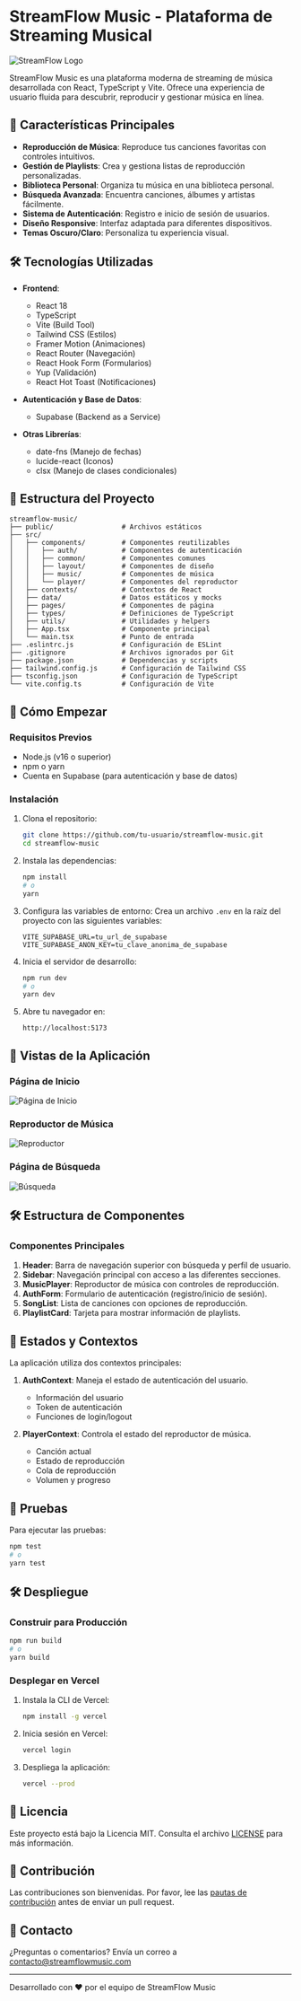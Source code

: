 # StreamFlow Music - Plataforma de Streaming Musical

![StreamFlow Logo](https://via.placeholder.com/150x50?text=StreamFlow+Music)

StreamFlow Music es una plataforma moderna de streaming de música desarrollada con React, TypeScript y Vite. Ofrece una experiencia de usuario fluida para descubrir, reproducir y gestionar música en línea.

## 🚀 Características Principales

- **Reproducción de Música**: Reproduce tus canciones favoritas con controles intuitivos.
- **Gestión de Playlists**: Crea y gestiona listas de reproducción personalizadas.
- **Biblioteca Personal**: Organiza tu música en una biblioteca personal.
- **Búsqueda Avanzada**: Encuentra canciones, álbumes y artistas fácilmente.
- **Sistema de Autenticación**: Registro e inicio de sesión de usuarios.
- **Diseño Responsive**: Interfaz adaptada para diferentes dispositivos.
- **Temas Oscuro/Claro**: Personaliza tu experiencia visual.

## 🛠️ Tecnologías Utilizadas

- **Frontend**: 
  - React 18
  - TypeScript
  - Vite (Build Tool)
  - Tailwind CSS (Estilos)
  - Framer Motion (Animaciones)
  - React Router (Navegación)
  - React Hook Form (Formularios)
  - Yup (Validación)
  - React Hot Toast (Notificaciones)

- **Autenticación y Base de Datos**:
  - Supabase (Backend as a Service)

- **Otras Librerías**:
  - date-fns (Manejo de fechas)
  - lucide-react (Iconos)
  - clsx (Manejo de clases condicionales)

## 📁 Estructura del Proyecto

```
streamflow-music/
├── public/                 # Archivos estáticos
├── src/
│   ├── components/         # Componentes reutilizables
│   │   ├── auth/           # Componentes de autenticación
│   │   ├── common/         # Componentes comunes
│   │   ├── layout/         # Componentes de diseño
│   │   ├── music/          # Componentes de música
│   │   └── player/         # Componentes del reproductor
│   ├── contexts/           # Contextos de React
│   ├── data/               # Datos estáticos y mocks
│   ├── pages/              # Componentes de página
│   ├── types/              # Definiciones de TypeScript
│   ├── utils/              # Utilidades y helpers
│   ├── App.tsx             # Componente principal
│   └── main.tsx            # Punto de entrada
├── .eslintrc.js            # Configuración de ESLint
├── .gitignore              # Archivos ignorados por Git
├── package.json            # Dependencias y scripts
├── tailwind.config.js      # Configuración de Tailwind CSS
├── tsconfig.json           # Configuración de TypeScript
└── vite.config.ts          # Configuración de Vite
```

## 🚀 Cómo Empezar

### Requisitos Previos

- Node.js (v16 o superior)
- npm o yarn
- Cuenta en Supabase (para autenticación y base de datos)

### Instalación

1. Clona el repositorio:
   ```bash
   git clone https://github.com/tu-usuario/streamflow-music.git
   cd streamflow-music
   ```

2. Instala las dependencias:
   ```bash
   npm install
   # o
   yarn
   ```

3. Configura las variables de entorno:
   Crea un archivo `.env` en la raíz del proyecto con las siguientes variables:
   ```env
   VITE_SUPABASE_URL=tu_url_de_supabase
   VITE_SUPABASE_ANON_KEY=tu_clave_anonima_de_supabase
   ```

4. Inicia el servidor de desarrollo:
   ```bash
   npm run dev
   # o
   yarn dev
   ```

5. Abre tu navegador en:
   ```
   http://localhost:5173
   ```

## 📱 Vistas de la Aplicación

### Página de Inicio
![Página de Inicio](https://via.placeholder.com/800x500?text=StreamFlow+Home+Page)

### Reproductor de Música
![Reproductor](https://via.placeholder.com/800x300?text=Music+Player)

### Página de Búsqueda
![Búsqueda](https://via.placeholder.com/800x500?text=Search+Page)

## 🛠️ Estructura de Componentes

### Componentes Principales

1. **Header**: Barra de navegación superior con búsqueda y perfil de usuario.
2. **Sidebar**: Navegación principal con acceso a las diferentes secciones.
3. **MusicPlayer**: Reproductor de música con controles de reproducción.
4. **AuthForm**: Formulario de autenticación (registro/inicio de sesión).
5. **SongList**: Lista de canciones con opciones de reproducción.
6. **PlaylistCard**: Tarjeta para mostrar información de playlists.

## 🔄 Estados y Contextos

La aplicación utiliza dos contextos principales:

1. **AuthContext**: Maneja el estado de autenticación del usuario.
   - Información del usuario
   - Token de autenticación
   - Funciones de login/logout

2. **PlayerContext**: Controla el estado del reproductor de música.
   - Canción actual
   - Estado de reproducción
   - Cola de reproducción
   - Volumen y progreso

## 🧪 Pruebas

Para ejecutar las pruebas:

```bash
npm test
# o
yarn test
```

## 🛠️ Despliegue

### Construir para Producción

```bash
npm run build
# o
yarn build
```

### Desplegar en Vercel

1. Instala la CLI de Vercel:
   ```bash
   npm install -g vercel
   ```

2. Inicia sesión en Vercel:
   ```bash
   vercel login
   ```

3. Despliega la aplicación:
   ```bash
   vercel --prod
   ```

## 📄 Licencia

Este proyecto está bajo la Licencia MIT. Consulta el archivo [LICENSE](LICENSE) para más información.

## 👥 Contribución

Las contribuciones son bienvenidas. Por favor, lee las [pautas de contribución](CONTRIBUTING.md) antes de enviar un pull request.

## 📧 Contacto

¿Preguntas o comentarios? Envía un correo a contacto@streamflowmusic.com

---

Desarrollado con ❤️ por el equipo de StreamFlow Music
